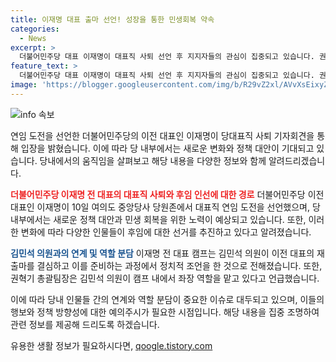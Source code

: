 ```yaml
---
title: 이재명 대표 출마 선언! 성장을 통한 민생회복 약속
categories:
  - News
excerpt: >
  더불어민주당 대표 이재명이 대표직 사퇴 선언 후 지지자들의 관심이 집중되고 있습니다. 권혁기 총괄팀장은 이 전 대표의 출마 과정에서 김민석 의원과의 조언을 언급하며 관심을 끌었습니다. 이에 대한 더 자세한 내용과 이재명 전 대표의 신규 정책 등이 주목받고 있습니다. 
feature_text: >
  더불어민주당 대표 이재명이 대표직 사퇴 선언 후 지지자들의 관심이 집중되고 있습니다. 권혁기 총괄팀장은 이 전 대표의 출마 과정에서 김민석 의원과의 조언을 언급하며 관심을 끌었습니다. 이에 대한 더 자세한 내용과 이재명 전 대표의 신규 정책 등이 주목받고 있습니다. 
image: 'https://blogger.googleusercontent.com/img/b/R29vZ2xl/AVvXsEixyZcFfHzMRdzZMjFBmAUKJYCLCGyLL1o632UiGVXcaFdKo_bkvkuCioo0uUKlGfBVcT3P84aROyZIXSBEx3Aw5nCQ3pTgDom1WDC4m8eifvWiAmWEEVb4x6G_l8C0QH225ldMjyaFvpxGEBGNO37VmDTDMHGhJPq73UglMfDca1-0aw/s1600/blogspot.png'
---
```


<p><img src="https://blogger.googleusercontent.com/img/b/R29vZ2xl/AVvXsEixyZcFfHzMRdzZMjFBmAUKJYCLCGyLL1o632UiGVXcaFdKo_bkvkuCioo0uUKlGfBVcT3P84aROyZIXSBEx3Aw5nCQ3pTgDom1WDC4m8eifvWiAmWEEVb4x6G_l8C0QH225ldMjyaFvpxGEBGNO37VmDTDMHGhJPq73UglMfDca1-0aw/s1600/blogspot.png" alt="info 속보" /></p>

<p>연임 도전을 선언한 더불어민주당의 이전 대표인 이재명이 당대표직 사퇴 기자회견을 통해 입장을 밝혔습니다. 이에 따라 당 내부에서는 새로운 변화와 정책 대안이 기대되고 있습니다. 당내에서의 움직임을 살펴보고 해당 내용을 다양한 정보와 함께 알려드리겠습니다.</p>

<p><b><span style="color: #ee2323;">더불어민주당 이재명 전 대표의 대표직 사퇴와 후임 인선에 대한 경로</span></b>
더불어민주당 이전 대표인 이재명이 10일 여의도 중앙당사 당원존에서 대표직 연임 도전을 선언했으며, 당 내부에서는 새로운 정책 대안과 민생 회복을 위한 노력이 예상되고 있습니다. 또한, 이러한 변화에 따라 다양한 인물들이 후임에 대한 선거를 추진하고 있다고 알려졌습니다.</p>

<p><b><span style="color: #1a5490;">김민석 의원과의 연계 및 역할 분담</span></b>
이재명 전 대표 캠프는 김민석 의원이 이전 대표의 재출마를 결심하고 이를 준비하는 과정에서 정치적 조언을 한 것으로 전해졌습니다. 또한, 권혁기 총괄팀장은 김민석 의원이 캠프 내에서 좌장 역할을 맡고 있다고 언급했습니다.</p>

<p>이에 따라 당내 인물들 간의 연계와 역할 분담이 중요한 이슈로 대두되고 있으며, 이들의 행보와 정책 방향성에 대한 예의주시가 필요한 시점입니다. 해당 내용을 집중 조명하여 관련 정보를 제공해 드리도록 하겠습니다.</p>
유용한 생활 정보가 필요하시다면, <a href="https://qoogle.tistory.com" rel="dofollow">qoogle.tistory.com</a>


